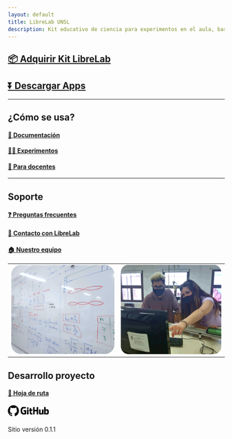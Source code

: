 ```yaml
---
layout: default
title: LibreLab UNSL
description: Kit educativo de ciencia para experimentos en el aula, basado en Arduino.
---
```


## [📦️ Adquirir Kit LibreLab](Adquirir)

## [⏬ Descargar Apps](Descargar)

---



## ¿Cómo se usa?

#### [🚀 Documentación](Documentación)

#### [🧑‍🔬 Experimentos](Experimentos)

#### [📝 Para docentes](Docentes)

---



## Soporte

#### [❓️ Preguntas frecuentes](FAQ)

#### [💬 Contacto con LibreLab](Contacto)

#### [🏠️ Nuestro equipo](Equipo)


|           |              |
|-----------|-------------:|
|![foto1](/assets/img/foto1.gif) | ![foto2](/assets/img/foto2.gif) |

## Desarrollo proyecto

#### [🧭 Hoja de ruta](https://www.taskade.com/d/dTgpnadR8VPdLM8N?share=view&view=HAEyLtJZXnir3t9c)

#### <a href="https://github.com/labunsl/LibreLabUNSL"><img src="/assets/img/github.png" alt="Repositorio GitHub" height="25"></a>

Sitio versión 0.1.1


